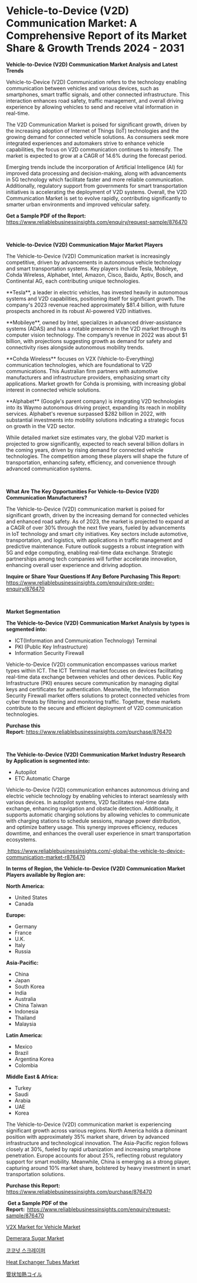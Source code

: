 <p><h1>Vehicle-to-Device (V2D) Communication Market: A Comprehensive Report of its Market Share & Growth Trends 2024 - 2031</h1></p><p><strong>Vehicle-to-Device (V2D) Communication Market Analysis and Latest Trends</strong></p>
<p><p>Vehicle-to-Device (V2D) Communication refers to the technology enabling communication between vehicles and various devices, such as smartphones, smart traffic signals, and other connected infrastructure. This interaction enhances road safety, traffic management, and overall driving experience by allowing vehicles to send and receive vital information in real-time.</p><p>The V2D Communication Market is poised for significant growth, driven by the increasing adoption of Internet of Things (IoT) technologies and the growing demand for connected vehicle solutions. As consumers seek more integrated experiences and automakers strive to enhance vehicle capabilities, the focus on V2D communication continues to intensify. The market is expected to grow at a CAGR of 14.6% during the forecast period. </p><p>Emerging trends include the incorporation of Artificial Intelligence (AI) for improved data processing and decision-making, along with advancements in 5G technology which facilitate faster and more reliable communication. Additionally, regulatory support from governments for smart transportation initiatives is accelerating the deployment of V2D systems. Overall, the V2D Communication Market is set to evolve rapidly, contributing significantly to smarter urban environments and improved vehicular safety.</p></p>
<p><strong>Get a Sample PDF of the Report:&nbsp;</strong> <a href="https://www.reliablebusinessinsights.com/enquiry/request-sample/876470">https://www.reliablebusinessinsights.com/enquiry/request-sample/876470</a></p>
<p>&nbsp;</p>
<p><strong>Vehicle-to-Device (V2D) Communication Major Market Players</strong></p>
<p><p>The Vehicle-to-Device (V2D) Communication market is increasingly competitive, driven by advancements in autonomous vehicle technology and smart transportation systems. Key players include Tesla, Mobileye, Cohda Wireless, Alphabet, Intel, Amazon, Cisco, Baidu, Aptiv, Bosch, and Continental AG, each contributing unique technologies.</p><p>**Tesla**, a leader in electric vehicles, has invested heavily in autonomous systems and V2D capabilities, positioning itself for significant growth. The company's 2023 revenue reached approximately $81.4 billion, with future prospects anchored in its robust AI-powered V2D initiatives.</p><p>**Mobileye**, owned by Intel, specializes in advanced driver-assistance systems (ADAS) and has a notable presence in the V2D market through its computer vision technology. The company’s revenue in 2022 was about $1 billion, with projections suggesting growth as demand for safety and connectivity rises alongside autonomous mobility trends.</p><p>**Cohda Wireless** focuses on V2X (Vehicle-to-Everything) communication technologies, which are foundational to V2D communications. This Australian firm partners with automotive manufacturers and infrastructure providers, emphasizing smart city applications. Market growth for Cohda is promising, with increasing global interest in connected vehicle solutions.</p><p>**Alphabet** (Google's parent company) is integrating V2D technologies into its Waymo autonomous driving project, expanding its reach in mobility services. Alphabet's revenue surpassed $282 billion in 2022, with substantial investments into mobility solutions indicating a strategic focus on growth in the V2D sector.</p><p>While detailed market size estimates vary, the global V2D market is projected to grow significantly, expected to reach several billion dollars in the coming years, driven by rising demand for connected vehicle technologies. The competition among these players will shape the future of transportation, enhancing safety, efficiency, and convenience through advanced communication systems.</p></p>
<p>&nbsp;</p>
<p><strong>What Are The Key Opportunities For Vehicle-to-Device (V2D) Communication Manufacturers?</strong></p>
<p><p>The Vehicle-to-Device (V2D) communication market is poised for significant growth, driven by the increasing demand for connected vehicles and enhanced road safety. As of 2023, the market is projected to expand at a CAGR of over 30% through the next five years, fueled by advancements in IoT technology and smart city initiatives. Key sectors include automotive, transportation, and logistics, with applications in traffic management and predictive maintenance. Future outlook suggests a robust integration with 5G and edge computing, enabling real-time data exchange. Strategic partnerships among tech companies will further accelerate innovation, enhancing overall user experience and driving adoption.</p></p>
<p><strong>Inquire or Share Your Questions If Any Before Purchasing This Report:</strong> <a href="https://www.reliablebusinessinsights.com/enquiry/pre-order-enquiry/876470">https://www.reliablebusinessinsights.com/enquiry/pre-order-enquiry/876470</a></p>
<p>&nbsp;</p>
<p><strong>Market Segmentation</strong></p>
<p><strong>The Vehicle-to-Device (V2D) Communication Market Analysis by types is segmented into:</strong></p>
<p><ul><li>ICT(Information and Communication Technology) Terminal</li><li>PKI (Public Key Infrastructure)</li><li>Information Security Firewall</li></ul></p>
<p><p>Vehicle-to-Device (V2D) communication encompasses various market types within ICT. The ICT Terminal market focuses on devices facilitating real-time data exchange between vehicles and other devices. Public Key Infrastructure (PKI) ensures secure communication by managing digital keys and certificates for authentication. Meanwhile, the Information Security Firewall market offers solutions to protect connected vehicles from cyber threats by filtering and monitoring traffic. Together, these markets contribute to the secure and efficient deployment of V2D communication technologies.</p></p>
<p><strong>Purchase this Report:&nbsp;</strong><a href="https://www.reliablebusinessinsights.com/purchase/876470">https://www.reliablebusinessinsights.com/purchase/876470</a></p>
<p>&nbsp;</p>
<p><strong>The Vehicle-to-Device (V2D) Communication Market Industry Research by Application is segmented into:</strong></p>
<p><ul><li>Autopilot</li><li>ETC Automatic Charge</li></ul></p>
<p><p>Vehicle-to-Device (V2D) communication enhances autonomous driving and electric vehicle technology by enabling vehicles to interact seamlessly with various devices. In autopilot systems, V2D facilitates real-time data exchange, enhancing navigation and obstacle detection. Additionally, it supports automatic charging solutions by allowing vehicles to communicate with charging stations to schedule sessions, manage power distribution, and optimize battery usage. This synergy improves efficiency, reduces downtime, and enhances the overall user experience in smart transportation ecosystems.</p></p>
<p><a href="https://www.reliablebusinessinsights.com/-global-the-vehicle-to-device-communication-market-r876470">&nbsp;https://www.reliablebusinessinsights.com/-global-the-vehicle-to-device-communication-market-r876470</a></p>
<p><strong>In terms of Region, the Vehicle-to-Device (V2D) Communication Market Players available by Region are:</strong></p>
<p>
    <p> <strong> North America: </strong>
        <ul>
            <li>United States</li>
            <li>Canada</li>
        </ul>
        </p> 
    <p> <strong> Europe: </strong>
        <ul>
            <li>Germany</li>
            <li>France</li>
            <li>U.K.</li>
            <li>Italy</li>
            <li>Russia</li>
        </ul>
        </p> 
    <p> <strong> Asia-Pacific: </strong>
        <ul>
            <li>China</li>
            <li>Japan</li>
            <li>South Korea</li>
            <li>India</li>
            <li>Australia</li>
            <li>China Taiwan</li>
            <li>Indonesia</li>
            <li>Thailand</li>
            <li>Malaysia</li>
        </ul>
        </p> 
    <p> <strong> Latin America: </strong>
        <ul>
            <li>Mexico</li>
            <li>Brazil</li>
            <li>Argentina Korea</li>
            <li>Colombia</li>
        </ul>
        </p> 
    <p> <strong> Middle East & Africa: </strong>
        <ul>
            <li>Turkey</li>
            <li>Saudi</li>
            <li>Arabia</li>
            <li>UAE</li>
            <li>Korea</li>
        </ul>
    </p>
    </p>
<p><p>The Vehicle-to-Device (V2D) communication market is experiencing significant growth across various regions. North America holds a dominant position with approximately 35% market share, driven by advanced infrastructure and technological innovation. The Asia-Pacific region follows closely at 30%, fueled by rapid urbanization and increasing smartphone penetration. Europe accounts for about 25%, reflecting robust regulatory support for smart mobility. Meanwhile, China is emerging as a strong player, capturing around 10% market share, bolstered by heavy investment in smart transportation solutions.</p></p>
<p><strong>Purchase this Report: </strong><a href="https://www.reliablebusinessinsights.com/purchase/876470">https://www.reliablebusinessinsights.com/purchase/876470</a></p>
<p>&nbsp;<strong>Get a Sample PDF of the Report:&nbsp;&nbsp;</strong><a href="https://www.reliablebusinessinsights.com/enquiry/request-sample/876470">https://www.reliablebusinessinsights.com/enquiry/request-sample/876470</a></p>
<p><strong></strong></p>
<p><p><a href="https://github.com/AngelaWalsh696/Market-Research-Report-List-1/blob/main/v2x-market-for-vehicle-market.md">V2X Market for Vehicle Market</a></p><p><a href="https://medium.com/@pelloscooterist_44143/the-demerara-sugar-market-decisions-are-mostly-driven-by-resource-optimization-and-7641199a9d62">Demerara Sugar Market</a></p><p><a href="https://medium.com/@joehodytkiewicz980/%EC%84%B8%EA%B3%84-coconut-scraper-market-%EC%9D%80-2024%EC%97%90%EC%84%9C-2031%EB%A1%9C-%EC%97%B0%ED%8F%89%EA%B7%A0-%EC%A6%9D%EA%B0%80%EC%9C%A8%EC%9D%84-%EB%B3%B4%EC%9D%BC-%EA%B2%83%EC%9C%BC%EB%A1%9C-%EC%98%88%EC%83%81%EB%90%A9%EB%8B%88%EB%8B%A4-9973a9636d84">코코넛 스크레이퍼</a></p><p><a href="https://www.linkedin.com/pulse/in-depth-analysis-global-heat-exchanger-tubes-market-scope-ujlif?trackingId=oE6JvXCvQ7Cl94AjGrOmhg%3D%3D">Heat Exchanger Tubes Market</a></p><p><a href="https://medium.com/@claudekluttzyvh/tubular-heating-coil-market-%E3%81%AF-%E3%82%B3%E3%82%B9%E3%83%88%E7%AE%A1%E7%90%86%E3%81%A8%E5%8A%B9%E7%8E%87%E5%90%91%E4%B8%8A%E3%82%92%E5%84%AA%E5%85%88%E3%81%97%E3%81%BE%E3%81%99-%E3%81%95%E3%82%89%E3%81%AB-%E5%A0%B1%E5%91%8A%E6%9B%B8%E3%81%AF%E5%B8%82%E5%A0%B4%E3%81%AE%E9%9C%80%E8%A6%81%E9%9D%A2%E3%81%A8%E4%BE%9B%E7%B5%A6%E9%9D%A2%E3%81%AE%E4%B8%A1%E6%96%B9%E3%82%92%E3%82%AB%E3%83%90%E3%83%BC%E3%81%97%E3%81%A6%E3%81%84%E3%81%BE%E3%81%99-tubular-heating-0051b38727cc">管状加熱コイル</a></p></p>